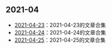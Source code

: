## 2021-04
- [2021-04-23](/awesome/2021-04/2021-04-23)：2021-04-23的文章合集
- [2021-04-24](/awesome/2021-04/2021-04-24)：2021-04-24的文章合集
- [2021-04-25](/awesome/2021-04/2021-04-25)：2021-04-25的文章合集